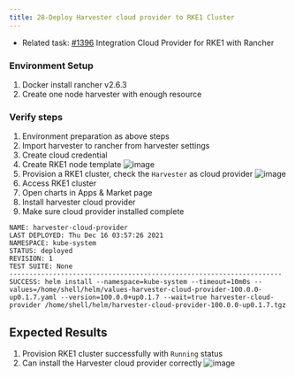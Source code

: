 ```yaml
---
title: 28-Deploy Harvester cloud provider to RKE1 Cluster	
---
```


* Related task: [#1396](https://github.com/harvester/harvester/issues/1396) Integration Cloud Provider for RKE1 with Rancher

### Environment Setup
1. Docker install rancher v2.6.3
1. Create one node harvester with enough resource

### Verify steps
1. Environment preparation as above steps
1. Import harvester to rancher from harvester settings
1. Create cloud credential
1. Create RKE1 node template 
![image](https://user-images.githubusercontent.com/29251855/146299688-3875c18f-61d6-48e6-a15e-250d59c177ba.png)
1. Provision a RKE1 cluster, check the `Harvester` as cloud provider 
![image](https://user-images.githubusercontent.com/29251855/146342214-568bf017-e0e2-4b3a-9f38-894eff77d439.png)
1. Access RKE1 cluster 
1. Open charts in Apps & Market page 
1. Install harvester cloud provider
1. Make sure cloud provider installed complete
```
NAME: harvester-cloud-provider
LAST DEPLOYED: Thu Dec 16 03:57:26 2021
NAMESPACE: kube-system
STATUS: deployed
REVISION: 1
TEST SUITE: None
---------------------------------------------------------------------
SUCCESS: helm install --namespace=kube-system --timeout=10m0s --values=/home/shell/helm/values-harvester-cloud-provider-100.0.0-up0.1.7.yaml --version=100.0.0+up0.1.7 --wait=true harvester-cloud-provider /home/shell/helm/harvester-cloud-provider-100.0.0-up0.1.7.tgz
```

## Expected Results
1. Provision RKE1 cluster successfully with `Running` status
2. Can install the Harvester cloud provider correctly
![image](https://user-images.githubusercontent.com/29251855/146220089-a261311c-7455-45f6-ac50-3ec9828ce034.png)

